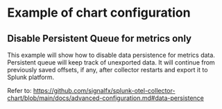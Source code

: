 # Example of chart configuration

## Disable Persistent Queue for metrics only

This example will show how to disable data persistence for metrics data.
Persistent queue will keep track of unexported data. It will continue from previously saved offsets, if any, after collector restarts and export it to Splunk platform.

Refer to: https://github.com/signalfx/splunk-otel-collector-chart/blob/main/docs/advanced-configuration.md#data-persistence
